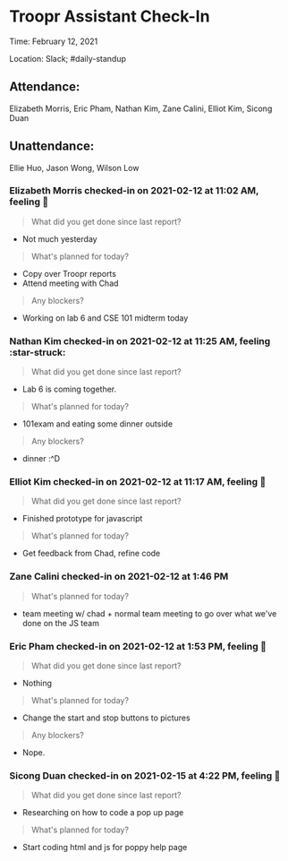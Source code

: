 # Troopr Assistant Check-In
Time: February 12, 2021

Location: Slack; #daily-standup

## Attendance:

Elizabeth Morris, Eric Pham, Nathan Kim, Zane Calini, Elliot Kim, Sicong Duan

## Unattendance:
Ellie Huo, Jason Wong, Wilson Low

### Elizabeth Morris checked-in on  2021-02-12 at 11:02 AM, feeling :slightly_frowning_face:
> What did you get done since last report?
- Not much yesterday
> What's planned for today?
- Copy over Troopr reports
- Attend meeting with Chad
> Any blockers?
- Working on lab 6 and CSE 101 midterm today

### Nathan Kim checked-in on  2021-02-12 at 11:25 AM, feeling :star-struck:
> What did you get done since last report?
- Lab 6 is coming together.
> What's planned for today?
- 101exam and eating some dinner outside
> Any blockers?
- dinner :^D

### Elliot Kim checked-in on  2021-02-12 at 11:17 AM, feeling :slightly_smiling_face:
> What did you get done since last report?
- Finished prototype for javascript
> What's planned for today?
- Get feedback from Chad, refine code

### Zane Calini checked-in on  2021-02-12 at 1:46 PM
> What's planned for today?
- team meeting w/ chad + normal team meeting to go over what we've done on the JS team

### Eric Pham checked-in on  2021-02-12 at 1:53 PM, feeling :slightly_smiling_face:
> What did you get done since last report?
- Nothing
> What's planned for today?
- Change the start and stop buttons to pictures
> Any blockers?
- Nope.

### Sicong Duan checked-in on  2021-02-15 at 4:22 PM, feeling :slightly_smiling_face:
> What did you get done since last report?
- Researching on how to code a pop up page
> What's planned for today?
- Start coding html and js for poppy help page



